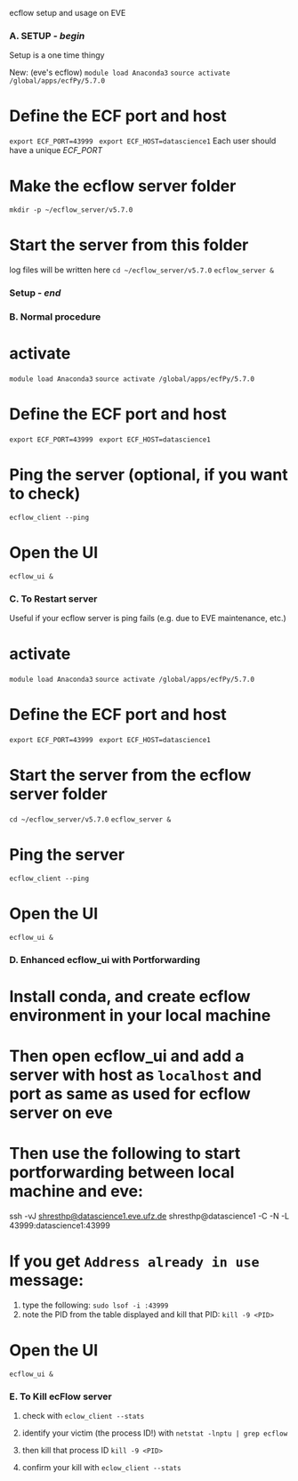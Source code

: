 ecflow setup and usage on EVE


### **A. SETUP** - *begin*
Setup is a one time thingy 

<!-- Old:
# Load conda
`module load Anaconda3/2020.07`

# create the conda env
`conda create -c conda-forge --name ecflow_env python=3.8.6`
By default, conda environments are stored in `~/.conda/envs/`

# activate
# `conda activate ecflow_env`

# install the dependencies
`conda install -c conda-forge f90nml sh ecflow` -->


New: (eve's ecflow)
`module load Anaconda3`
`source activate /global/apps/ecfPy/5.7.0`


# Define the ECF port and host
`export ECF_PORT=43999 `
`export ECF_HOST=datascience1`
Each user should have a unique *ECF_PORT*

# Make the ecflow server folder
`mkdir -p ~/ecflow_server/v5.7.0`

# Start the server from this folder
log files will be written here
`cd ~/ecflow_server/v5.7.0`
`ecflow_server &`

### **Setup** - *end*



### **B. Normal procedure**

# activate
`module load Anaconda3`
`source activate /global/apps/ecfPy/5.7.0`

# Define the ECF port and host
`export ECF_PORT=43999 `
`export ECF_HOST=datascience1`

# Ping the server (optional, if you want to check)
`ecflow_client --ping`

# Open the UI
`ecflow_ui &`


### **C. To Restart server**
Useful if your ecflow server is ping fails (e.g. due to EVE maintenance, etc.) 

# activate
`module load Anaconda3`
`source activate /global/apps/ecfPy/5.7.0`

# Define the ECF port and host
`export ECF_PORT=43999 `
`export ECF_HOST=datascience1`

# Start the server from the ecflow server folder
`cd ~/ecflow_server/v5.7.0`
`ecflow_server &`

# Ping the server
`ecflow_client --ping`

# Open the UI
`ecflow_ui &`


### **D. Enhanced ecflow_ui with Portforwarding**

# Install conda, and create ecflow environment in your local machine

# Then open ecflow_ui and add a server with host as `localhost` and port as same as used for ecflow server on eve

# Then use the following to start portforwarding between local machine and eve:
ssh -vJ shresthp@datascience1.eve.ufz.de shresthp@datascience1 -C -N -L 43999:datascience1:43999

# If you get `Address already in use` message:
1) type the following:
`sudo lsof -i :43999`
2) note the PID from the table displayed and kill that PID:
`kill -9 <PID>`

# Open the UI
`ecflow_ui &`




### **E. To Kill ecFlow server**

1. check with
`eclow_client --stats`

2. identify your victim (the process ID!) with 
`netstat -lnptu | grep ecflow`

3. then kill that process ID
`kill -9 <PID>`

4. confirm your kill with
`eclow_client --stats`






